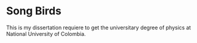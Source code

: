 # Song Birds 

This is my dissertation requiere to get the universitary degree of physics at National University of Colombia.
